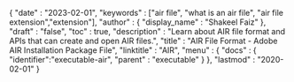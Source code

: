 {
  "date" : "2023-02-01",
  "keywords" : ["air file", "what is an air file", "air file extension","extension"],
  "author" : {
    "display_name" : "Shakeel Faiz"
  },
  "draft" : "false",
  "toc" : true,
  "description" : "Learn about AIR file format and APIs that can create and open AIR files.",
  "title" : "AIR File Format - Adobe AIR Installation Package File",
  "linktitle" : "AIR",
  "menu" : {
    "docs" : {
      "identifier":"executable-air",
      "parent" : "executable"
    }
  },
  "lastmod" : "2020-02-01"
}
